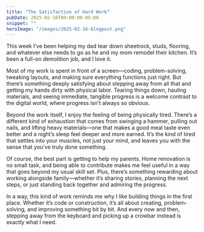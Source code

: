 ```yaml
---
title: "The Satisfaction of Hard Work"
pubDate: 2025-02-16T00:00:00-05:00
snippet: ""
heroImage: "/images/2025-02-16-blogpost.png"
---
```

This week I’ve been helping my dad tear down sheetrock, studs, flooring, and whatever else needs to go as he and my mom remodel their kitchen. It’s been a full-on demolition job, and I love it.

Most of my work is spent in front of a screen—coding, problem-solving, tweaking layouts, and making sure everything functions just right. But there’s something deeply satisfying about stepping away from all that and getting my hands dirty with physical labor. Tearing things down, hauling materials, and seeing immediate, tangible progress is a welcome contrast to the digital world, where progress isn’t always so obvious.

Beyond the work itself, I enjoy the feeling of being physically tired. There’s a different kind of exhaustion that comes from swinging a hammer, pulling out nails, and lifting heavy materials—one that makes a good meal taste even better and a night’s sleep feel deeper and more earned. It’s the kind of tired that settles into your muscles, not just your mind, and leaves you with the sense that you’ve truly done something.

Of course, the best part is getting to help my parents. Home renovation is no small task, and being able to contribute makes me feel useful in a way that goes beyond my usual skill set. Plus, there’s something rewarding about working alongside family—whether it’s sharing stories, planning the next steps, or just standing back together and admiring the progress.

In a way, this kind of work reminds me why I like building things in the first place. Whether it’s code or construction, it’s all about creating, problem-solving, and improving something bit by bit. And every now and then, stepping away from the keyboard and picking up a crowbar instead is exactly what I need.
